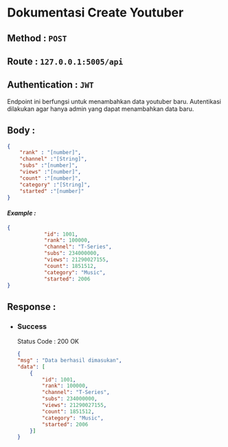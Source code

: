 # Dokumentasi Create Youtuber
## **Method :**  `POST`
## **Route :**  `127.0.0.1:5005/api`
## **Authentication :**  `JWT`
Endpoint ini berfungsi untuk menambahkan data youtuber baru. Autentikasi dilakukan agar hanya admin yang dapat menambahkan data baru.

## **Body :** 
```json
{
    "rank" : "[number]",
    "channel" :"[String]",
    "subs" :"[number]",
    "views" :"[number]",
    "count" :"[number]",
    "category" :"[String]",
    "started" :"[number]"
}
```
#### *Example :* 
```json
{
            "id": 1001,
            "rank": 100000,
            "channel": "T-Series",
            "subs": 234000000,
            "views": 21290027155,
            "count": 1851512,
            "category": "Music",
            "started": 2006
}
```

## **Response :**

- ### **Success**
    Status Code : 200 OK
    ```json
    {
    "msg" : "Data berhasil dimasukan",
    "data": [
        {
            "id": 1001,
            "rank": 100000,
            "channel": "T-Series",
            "subs": 234000000,
            "views": 21290027155,
            "count": 1851512,
            "category": "Music",
            "started": 2006
        }]
    }
    ```
